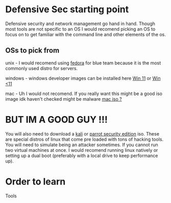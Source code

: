 # Defensive Sec starting point
Defensive security and network management go hand in hand. Though most tools are not specific to an OS I would recomend picking an OS to focus on to get familiar with the command line and other elements of the os. 
 
 ## OSs to pick from
 
 unix - I would recomend using [fedora](https://getfedora.org/) for blue team because it is the most commonly used distro for servers. 
 
 windows - windows developer images can be installed here [Win 11](https://developer.microsoft.com/en-us/windows/downloads/virtual-machines/) or [Win <11](https://developer.microsoft.com/en-us/microsoft-edge/tools/vms/) 
 
 mac - Uh I would not recomend. If you really want this might be a good iso image idk haven't checked might be malware [mac iso ?](https://techsprobe.com/download-iso-file-of-macos-catalina-10-15-virtual-images/)
 
# BUT IM A GOOD GUY !!!
You will also need to download a [kali](https://www.kali.org/docs/virtualization/install-vmware-guest-vm/) or [parrot security edition](https://www.parrotsec.org/download/) iso. These are special distros of linux that come pre loaded with tons of hacking tools. You will need to simulate being an attacker sometimes. If you cannot run two virtual machines at once. I would recomend running linux natively or setting up a dual boot (preferably with a local drive to keep performance up). 

# Order to learn 
Tools
